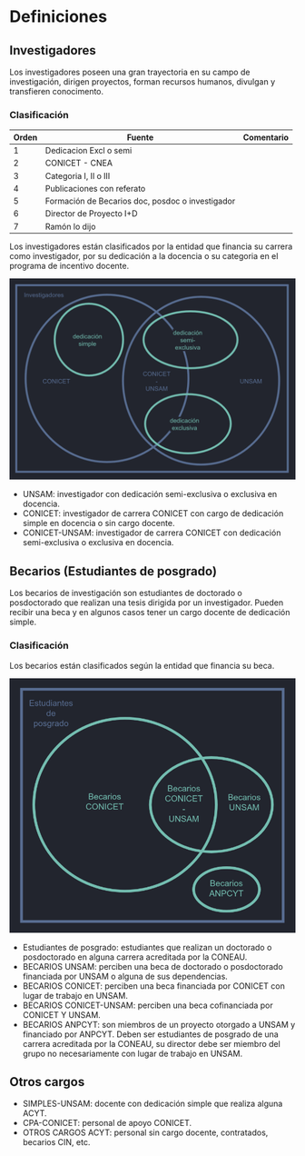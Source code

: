# Definiciones

## Investigadores

Los investigadores poseen una gran trayectoria en su campo de investigación, dirigen proyectos, forman recursos humanos, divulgan y transfieren conocimento.

### Clasificación

| Orden | Fuente                                           | Comentario |
| ----- | ------------------------------------------------ | ---------- |
| 1     | Dedicacion Excl o semi                           |            |
| 2     | CONICET - CNEA                                   |            |
| 3     | Categoria I, II o III                            |            |
| 4     | Publicaciones con referato                       |            |
| 5     | Formación de Becarios doc, posdoc o investigador |            |
| 6     | Director de Proyecto I+D                         |            |
| 7     | Ramón lo dijo                                    |            |

Los investigadores están clasificados por la entidad que financia su carrera como investigador, por su dedicación a la docencia o su categoria en el programa de incentivo docente.

![Diagrama Investigadores](./diagramaInvestigadores.png)

- UNSAM: investigador con dedicación semi-exclusiva o exclusiva en docencia.
- CONICET: investigador de carrera CONICET con cargo de dedicación simple en docencia o sin cargo docente.
- CONICET-UNSAM: investigador de carrera CONICET con dedicación semi-exclusiva o exclusiva en docencia.

## Becarios (Estudiantes de posgrado)

Los becarios de investigación son estudiantes de doctorado o posdoctorado que realizan una tesis dirigida por un investigador. Pueden recibir una beca y en algunos casos tener un cargo docente de dedicación simple.

### Clasificación

Los becarios están clasificados según la entidad que financia su beca.

![Diagrama Becarios](./diagramaBecarios.png)

- Estudiantes de posgrado: estudiantes que realizan un doctorado o posdoctorado en alguna carrera acreditada por la CONEAU.
- BECARIOS UNSAM: perciben una beca de doctorado o posdoctorado financiada por UNSAM o alguna de sus dependencias.
- BECARIOS CONICET: perciben una beca financiada por CONICET con lugar de trabajo en UNSAM.
- BECARIOS CONICET-UNSAM: perciben una beca cofinanciada por CONICET Y UNSAM.
- BECARIOS ANPCYT: son miembros de un proyecto otorgado a UNSAM y financiado por ANPCYT. Deben ser estudiantes de posgrado de una carrera acreditada por la CONEAU, su director debe ser miembro del grupo no necesariamente con lugar de trabajo en UNSAM.

## Otros cargos

- SIMPLES-UNSAM: docente con dedicación simple que realiza alguna ACYT.
- CPA-CONICET: personal de apoyo CONICET.
- OTROS CARGOS ACYT: personal sin cargo docente, contratados, becarios CIN, etc.
